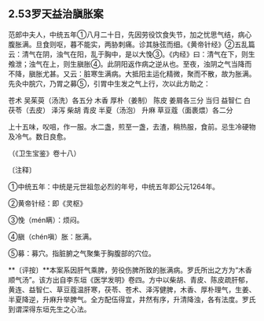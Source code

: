 ## 2.53罗天益治䐜胀案

范郎中夫人，中统五年①八月二十日，先因劳役饮食失节，加之忧思气结，病心腹胀满。旦食则呕，暮不能实，两胁刺痛。诊其脉弦而细。《黄帝针经》②五乱篇云：清气在阴，浊气在阳，乱于胸中，是以大悗③。《内经》曰：清气在下，则生飧泄；浊气在上，则生䐜胀④。此阴阳返作病之逆从也。至夜，浊阴之气当降而不降，䐜胀尤甚。又云：脏寒生满病。大抵阳主运化精微，聚而不散，故为胀满。先灸中脘穴，乃胃之募⑤，引胃中生发之气上行，次以此方助之：

苍术 吴茱萸（汤洗）各五分 木香 厚朴（姜制） 陈皮 姜屑各三分 当归 益智仁 白茯苓（去皮） 泽泻 柴胡 青皮 半夏（汤泡） 升麻 草豆蔻（面裹煨）各二分

上十五味，㕮咀，作一服。水二盏，煎至一盏，去渣，稍热服，食前。忌生冷硬物及冷气。数日良愈。

（《卫生宝鉴》卷十八）

〔注释〕

①中统五年：中统是元世祖忽必烈的年号，中统五年即公元1264年。

②黄帝针经：即《灵枢》

③悗（mén瞒）：烦闷。

④䐜（chén嗔）胀：胀满。

⑤募：募穴。指脏腑之气聚集于胸腹部的穴位。

**〔评按〕**本案系因肝气乘脾，劳役伤脾所致的胀满病。罗氏所出之方为“木香顺气汤”。该方出自李东垣《医学发明》卷四。方中以柴胡、青皮、陈皮疏肝郁，黄连、益智仁、草豆蔻温肝寒，茯苓、苍术、泽泻健脾，木香、厚朴理气，生姜、半夏降逆，升麻升举脾气。全方配伍得宜，井然有序，升清降浊，各有法度。罗氏到谓深得东垣先生之心法。
